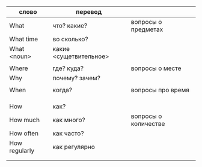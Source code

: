 | слово         | перевод                  |                      |
| ------------- | ------------------------ | -------------------- |
| What          | что? какие?              | вопросы о предметах  |
| What time     | во сколько?              |                      |
| What \<noun\> | какие \<сущетвительное\> |                      |
|               |                          |                      |
| Where         | где? куда?               | вопросы о месте      |
| Why           | почему? зачем?           |                      |
|               |                          |                      |
| When          | когда?                   | вопросы про время    |
|               |                          |                      |
|               |                          |                      |
|               |                          |                      |
| How           | как?                     |                      |
| How much      | как много?               | вопросы о количестве |
| How often     | как часто?               |                      |
| How regularly | как регулярно            |                      |
|               |                          |                      |
|               |                          |                      |
